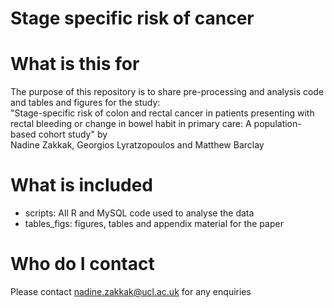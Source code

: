 # Stage specific risk of cancer

# What is this for
The purpose of this repository is to share pre-processing and analysis code and tables and figures for the study:  
"Stage-specific risk of colon and rectal cancer in patients presenting with rectal bleeding or change in bowel habit in primary care: A population-based cohort study" by  
Nadine Zakkak, Georgios Lyratzopoulos and Matthew Barclay

# What is included
- scripts: All R and MySQL code used to analyse the data
- tables_figs: figures, tables and appendix material for the paper 

# Who do I contact
Please contact nadine.zakkak@ucl.ac.uk for any enquiries
